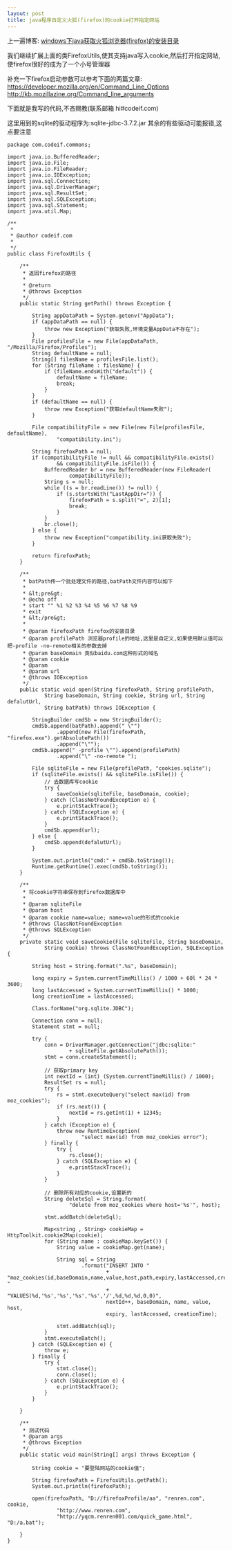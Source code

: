```yaml
---
layout: post
title: java程序自定义火狐(firefox)的cookie打开指定网站
---
```


上一遍博客: [windows下java获取火狐浏览器(firefox)的安装目录](http://www.codeif.com/topic/660)

我们继续扩展上面的类FirefoxUtils,使其支持java写入cookie,然后打开指定网站,使firefox很好的成为了一个小号管理器

补充一下firefox启动参数可以参考下面的两篇文章:
<https://developer.mozilla.org/en/Command_Line_Options>
<http://kb.mozillazine.org/Command_line_arguments>

下面就是我写的代码,不吝赐教(联系邮箱 hi#codeif.com)

这里用到的sqlite的驱动程序为:sqlite-jdbc-3.7.2.jar
其余的有些驱动可能报错,这点要注意

    package com.codeif.commons;

    import java.io.BufferedReader;
    import java.io.File;
    import java.io.FileReader;
    import java.io.IOException;
    import java.sql.Connection;
    import java.sql.DriverManager;
    import java.sql.ResultSet;
    import java.sql.SQLException;
    import java.sql.Statement;
    import java.util.Map;

    /**
     * 
     * @author codeif.com
     * 
     */
    public class FirefoxUtils {

        /**
         * 返回firefox的路径
         * 
         * @return
         * @throws Exception
         */
        public static String getPath() throws Exception {

            String appDataPath = System.getenv("AppData");
            if (appDataPath == null) {
                throw new Exception("获取失败,环境变量AppData不存在");
            }
            File profilesFile = new File(appDataPath, "/Mozilla/Firefox/Profiles");
            String defaultName = null;
            String[] filesName = profilesFile.list();
            for (String fileName : filesName) {
                if (fileName.endsWith("default")) {
                    defaultName = fileName;
                    break;
                }
            }
            if (defaultName == null) {
                throw new Exception("获取defaultName失败");
            }

            File compatibilityFile = new File(new File(profilesFile, defaultName),
                    "compatibility.ini");

            String firefoxPath = null;
            if (compatibilityFile != null && compatibilityFile.exists()
                    && compatibilityFile.isFile()) {
                BufferedReader br = new BufferedReader(new FileReader(
                        compatibilityFile));
                String s = null;
                while ((s = br.readLine()) != null) {
                    if (s.startsWith("LastAppDir=")) {
                        firefoxPath = s.split("=", 2)[1];
                        break;
                    }
                }
                br.close();
            } else {
                throw new Exception("compatibility.ini获取失败");
            }

            return firefoxPath;
        }

        /**
         * batPath传一个批处理文件的路径,batPath文件内容可以如下
         * 
         * &lt;pre&gt;
         * @echo off 
         * start "" %1 %2 %3 %4 %5 %6 %7 %8 %9 
         * exit
         * &lt;/pre&gt;
         * 
         * @param firefoxPath firefox的安装目录
         * @param profilePath 浏览器profile的地址,这里是自定义,如果使用默认值可以把-profile -no-remote相关的参数去掉
         * @param baseDomain 类似baidu.com这种形式的域名
         * @param cookie
         * @param
         * @param url
         * @throws IOException
         */
        public static void open(String firefoxPath, String profilePath,
                String baseDomain, String cookie, String url, String defalutUrl,
                String batPath) throws IOException {

            StringBuilder cmdSb = new StringBuilder();
            cmdSb.append(batPath).append(" \"")
                    .append(new File(firefoxPath, "firefox.exe").getAbsolutePath())
                    .append("\"");
            cmdSb.append(" -profile \"").append(profilePath)
                    .append("\" -no-remote ");

            File sqliteFile = new File(profilePath, "cookies.sqlite");
            if (sqliteFile.exists() && sqliteFile.isFile()) {
                // 去数据库写cookie
                try {
                    saveCookie(sqliteFile, baseDomain, cookie);
                } catch (ClassNotFoundException e) {
                    e.printStackTrace();
                } catch (SQLException e) {
                    e.printStackTrace();
                }
                cmdSb.append(url);
            } else {
                cmdSb.append(defalutUrl);
            }

            System.out.println("cmd:" + cmdSb.toString());
            Runtime.getRuntime().exec(cmdSb.toString());
        }

        /**
         * 将cookie字符串保存到firefox数据库中
         * 
         * @param sqliteFile
         * @param host
         * @param cookie name=value; name=value的形式的cookie
         * @throws ClassNotFoundException
         * @throws SQLException
         */
        private static void saveCookie(File sqliteFile, String baseDomain,
                String cookie) throws ClassNotFoundException, SQLException {

            String host = String.format(".%s", baseDomain);

            long expiry = System.currentTimeMillis() / 1000 + 60l * 24 * 3600;
            long lastAccessed = System.currentTimeMillis() * 1000;
            long creationTime = lastAccessed;

            Class.forName("org.sqlite.JDBC");

            Connection conn = null;
            Statement stmt = null;

            try {
                conn = DriverManager.getConnection("jdbc:sqlite:"
                        + sqliteFile.getAbsolutePath());
                stmt = conn.createStatement();

                // 获取primary key
                int nextId = (int) (System.currentTimeMillis() / 1000);
                ResultSet rs = null;
                try {
                    rs = stmt.executeQuery("select max(id) from moz_cookies");
                    if (rs.next()) {
                        nextId = rs.getInt(1) + 12345;
                    }
                } catch (Exception e) {
                    throw new RuntimeException(
                            "select max(id) from moz_cookies error");
                } finally {
                    try {
                        rs.close();
                    } catch (SQLException e) {
                        e.printStackTrace();
                    }
                }

                // 删除所有对应的cookie,设置新的
                String deleteSql = String.format(
                        "delete from moz_cookies where host='%s'", host);

                stmt.addBatch(deleteSql);

                Map<string , String> cookieMap = HttpToolkit.cookie2Map(cookie);
                for (String name : cookieMap.keySet()) {
                    String value = cookieMap.get(name);

                    String sql = String
                            .format("INSERT INTO "
                                    + "moz_cookies(id,baseDomain,name,value,host,path,expiry,lastAccessed,creationTime,isSecure,isHttpOnly) "
                                    + "VALUES(%d,'%s','%s','%s','%s','/',%d,%d,%d,0,0)",
                                    nextId++, baseDomain, name, value, host,
                                    expiry, lastAccessed, creationTime);

                    stmt.addBatch(sql);
                }
                stmt.executeBatch();
            } catch (SQLException e) {
                throw e;
            } finally {
                try {
                    stmt.close();
                    conn.close();
                } catch (SQLException e) {
                    e.printStackTrace();
                }
            }

        }

        /**
         * 测试代码
         * @param args
         * @throws Exception
         */
        public static void main(String[] args) throws Exception {

            String cookie = "要登陆网站的cookie值";

            String firefoxPath = FirefoxUtils.getPath();
            System.out.println(firefoxPath);

            open(firefoxPath, "D://firefoxProfile/aa", "renren.com", cookie,
                    "http://www.renren.com",
                    "http://yqcm.renren001.com/quick_game.html", "D:/a.bat");

        }
    }